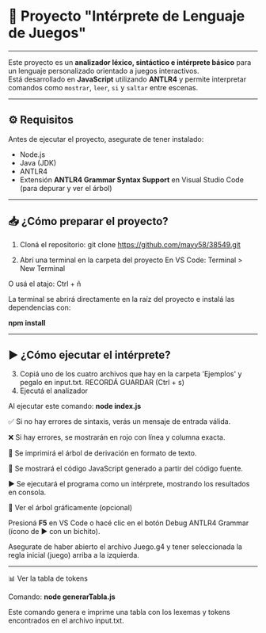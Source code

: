 # 📘 Proyecto "Intérprete de Lenguaje de Juegos"

---

Este proyecto es un **analizador léxico, sintáctico e intérprete básico** para un lenguaje personalizado orientado a juegos interactivos.  
Está desarrollado en **JavaScript** utilizando **ANTLR4** y permite interpretar comandos como `mostrar`, `leer`, `si` y `saltar` entre escenas.

---

## ⚙️ Requisitos

Antes de ejecutar el proyecto, asegurate de tener instalado:

- Node.js  
- Java (JDK)  
- ANTLR4  
- Extensión **ANTLR4 Grammar Syntax Support** en Visual Studio Code (para depurar y ver el árbol)  

---

## 📥 ¿Cómo preparar el proyecto?

1. Cloná el repositorio: git clone https://github.com/mayy58/38549.git

2. Abrí una terminal en la carpeta del proyecto
En VS Code: Terminal > New Terminal

O usá el atajo: Ctrl + ñ

La terminal se abrirá directamente en la raíz del proyecto e instalá las dependencias con:

**npm install**

---

## ▶️ ¿Cómo ejecutar el intérprete?

3. Copiá uno de los cuatro archivos que hay en la carpeta 'Ejemplos' y pegalo en input.txt. RECORDÁ GUARDAR (Ctrl + s)
4. Ejecutá el analizador

Al ejecutar este comando: **node index.js**

✅ Si no hay errores de sintaxis, verás un mensaje de entrada válida.

❌ Si hay errores, se mostrarán en rojo con línea y columna exacta.

🌳 Se imprimirá el árbol de derivación en formato de texto.

📝 Se mostrará el código JavaScript generado a partir del código fuente.

▶️ Se ejecutará el programa como un intérprete, mostrando los resultados en consola.

🔎 Ver el árbol gráficamente (opcional)

Presioná **F5** en VS Code o hacé clic en el botón Debug ANTLR4 Grammar (ícono de ▶️ con un bichito).

Asegurate de haber abierto el archivo Juego.g4 y tener seleccionada la regla inicial (juego) arriba a la izquierda.

---

📊 Ver la tabla de tokens

Comando: **node generarTabla.js**

Este comando genera e imprime una tabla con los lexemas y tokens encontrados en el archivo input.txt.
